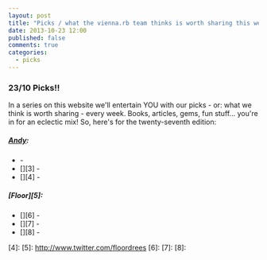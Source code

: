 ```yaml
---
layout: post
title: "Picks / what the vienna.rb team thinks is worth sharing this week"
date: 2013-10-23 12:00
published: false
comments: true
categories:
  - picks
---
```


### 23/10 Picks!!

In a series on this website we'll entertain YOU with our picks - or: what we think is worth sharing - every week.
Books, articles, gems, fun stuff... you're in for an eclectic mix! So, here's for the twenty-seventh edition:

##### [Andy][1]:
  - [][2] - 
  - [][3] - 
  - [][4] - 
  
##### [Floor][5]:
  - [][6] - 
  - [][7] - 
  - [][8] - 

[1]: http://www.twitter.com/pxlpnk
[2]: 
[3]: 
[4]: 
[5]: http://www.twitter.com/floordrees
[6]: 
[7]:
[8]: 
